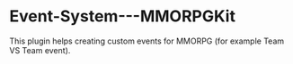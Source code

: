 # Event-System---MMORPGKit
This plugin helps creating custom events for MMORPG (for example Team VS Team event).
